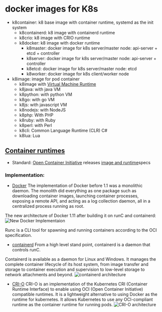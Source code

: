 # docker images for K8s
- k8container: k8 base image with container runtime, systemd as the init system  
    - k8containerd: k8 image with containerd runtime 
    - k8crio: k8 image with CRIO runtime
    - k8docker: k8 image with docker runtime
        - k8master: docker image for k8s server/master node: api-server + etcd + controller
        - k8server: docker image for k8s server/master node: api-server + controller
        - k8etcd:   docker image for k8s server/master node: etcd
        - k8worker: docker image for k8s client/worker node
- k8image: image for pod container
    - k8image with [Virtual Machine Runtime](https://en.wikipedia.org/wiki/Comparison_of_application_virtualization_software)
    - k8java: with java VM
    - k8python: with python VM
    - k8go: with go VM
    - k8js: with javascript VM
    - k8nodejs: with NodeJS
    - k8php: With PHP
    - k8ruby: with Ruby
    - k8perl: with Perl
    - k8cli: Common Language Runtime (CLR) C#
    - k8lua: Lua
   
## [Container runtimes](https://computingforgeeks.com/docker-vs-cri-o-vs-containerd/)
- Standard: [Open Container Initiative](https://opencontainers.org/) releases [image and runtime](https://opencontainers.org/release-notices/overview/)specs
### Implementation:
- [Docker](https://www.docker.com/)
The implementation of Docker before 1.1 was a monolithic daemon. The monolith did everything as one package such as downloading container images, launching container processes, exposing a remote API, and acting as a log collection daemon, all in a centralized process running as root. 

The new architecture of Docker 1.11 after building it on runC and containerd:
![New Docker Implementaion](https://computingforgeeks.com/wp-content/uploads/2019/12/Docker1.11-1024x590.png)

Runc is a CLI tool for spawning and running containers according to the OCI specification.

- [containerd](https://containerd.io/)
From a high level stand point, containerd is a daemon that controls runC.

Containerd is available as a daemon for Linux and Windows. It manages the complete container lifecycle of its host system, from image transfer and storage to container execution and supervision to low-level storage to network attachments and beyond.
![containerd architecture](https://containerd.io/img/architecture.png)


- [CRI-O](https://cri-o.io/)
CRI-O is an implementation of the Kubernetes CRI (Container Runtime Interface) to enable using OCI (Open Container Initiative) compatible runtimes. It is a lightweight alternative to using Docker as the runtime for kubernetes. It allows Kubernetes to use any OCI-compliant runtime as the container runtime for running pods. 
![CRI-O architecture](https://cri-o.io/assets/images/architecture.png)
